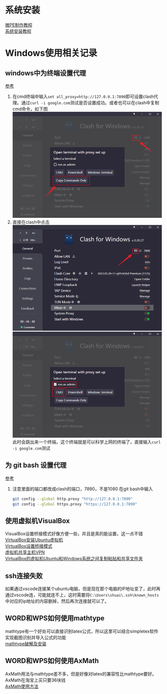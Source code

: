 # 系统安装 
[微PE制作教程](https://www.bilibili.com/video/BV1vT4y1n7JX)  
[系统安装教程](https://www.wepe.com.cn/ubook/installwin810.html)  

# Windows使用相关记录
## windows中为终端设置代理
[参考](https://blog.csdn.net/csj777/article/details/129536997)
1. 在cmd终端中输入`set all_proxy=http://127.0.0.1:7890`即可设置clash代理。通过`curl -i google.com`测试是否设置成功。或者也可以在clash中复制cmd命令，如下图  
   ![alt text](.assets_IMG/UbuntuTutorial/image-30.png)
2. 直接在clash中点击
   ![alt text](.assets_IMG/UbuntuTutorial/image-28.png)  
   ![alt text](.assets_IMG/UbuntuTutorial/image-29.png)  
   此时会跳出来一个终端，这个终端就是可以科学上网的终端了，直接输入`curl -i google.com`测试
## 为 git bash 设置代理
[参考](https://jjayyyyyyy.github.io/2019/08/11/git_bash_proxy.html)
1. 注意里面的端口都改成clash的端口，7890，不是1080
   在git bash中输入
   ```bash
   git config --global http.proxy "http://127.0.0.1:7890"
   git config --global https.proxy "https://127.0.0.1:7890"
   ```
## 使用虚拟机VisualBox
VisualBox设置桥接模式好像方便一些，并且是真的能设置，这一点不错  
[VirtualBox安装Ubuntu虚拟机](https://blog.csdn.net/Amentos/article/details/127733864)  
[VirtualBox设置桥接模式](https://blog.csdn.net/Hongwei_1990/article/details/105340373)  
[虚拟机共享主机VPN](https://blog.csdn.net/qq_27462573/article/details/130484723)  
[VirtualBox的虚拟机Ubuntu和Windows系统之间复制粘贴和共享文件夹](https://blog.csdn.net/weixin_64993156/article/details/129728005)  

## ssh连接失败
如果通过vscode连接某个ubuntu电脑，但是现在那个电脑的IP地址变了，此时再通过vscode连，可能就连不上，这时需要将`C:\Users\shuai\.ssh\known_hosts`中对应的ip地址的内容删掉，然后再次连接就可以了。  

## WORD和WPS如何使用mathtype
mathtype有一个好处可以直接识别latex公式，所以这里可以结合simpletex软件实现截图识别并导入公式的功能  
[mathtype破解及安装](https://www.bilibili.com/video/BV1aM4m127YJ)  

## WORD和WPS如何使用AxMath
AxMath用法与mathtype差不多，但是好像对latex的兼容性比mathtype要好。AxMath在淘宝上买只要36块钱  
[AxMath使用方法](https://www.bilibili.com/video/BV1Rq4y1S7S8)  
